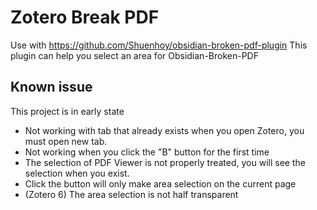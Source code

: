 # Zotero Break PDF

Use with https://github.com/Shuenhoy/obsidian-broken-pdf-plugin 
This plugin can help you select an area for Obsidian-Broken-PDF

## Known issue
This project is in early state

* Not working with tab that already exists when you open Zotero, you must open new tab.
* Not working when you click the "B" button for the first time
* The selection of PDF Viewer is not properly treated, you will see the selection when you exist.
* Click the button will only make area selection on the current page
* (Zotero 6) The area selection is not half transparent